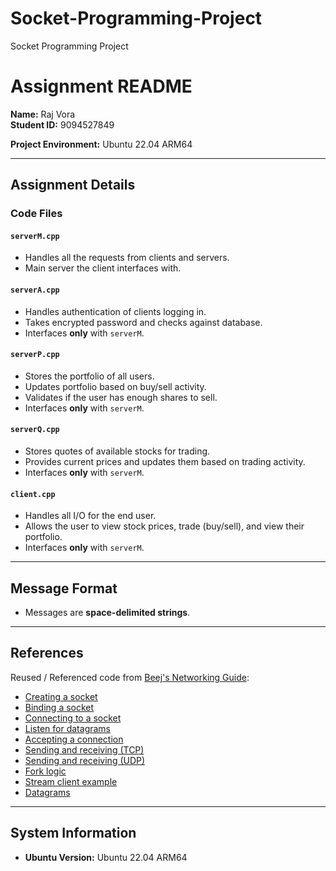 # Socket-Programming-Project
Socket Programming Project

# Assignment README

**Name:** Raj Vora  
**Student ID:** 9094527849  

**Project Environment:** Ubuntu 22.04 ARM64  

---

## Assignment Details

### Code Files

#### `serverM.cpp`
- Handles all the requests from clients and servers.  
- Main server the client interfaces with.  

#### `serverA.cpp`
- Handles authentication of clients logging in.  
- Takes encrypted password and checks against database.  
- Interfaces **only** with `serverM`.  

#### `serverP.cpp`
- Stores the portfolio of all users.  
- Updates portfolio based on buy/sell activity.  
- Validates if the user has enough shares to sell.  
- Interfaces **only** with `serverM`.  

#### `serverQ.cpp`
- Stores quotes of available stocks for trading.  
- Provides current prices and updates them based on trading activity.  
- Interfaces **only** with `serverM`.  

#### `client.cpp`
- Handles all I/O for the end user.  
- Allows the user to view stock prices, trade (buy/sell), and view their portfolio.  
- Interfaces **only** with `serverM`.  

---

## Message Format
- Messages are **space-delimited strings**.  

---

## References

Reused / Referenced code from [Beej's Networking Guide](https://www.beej.us/guide/bgnet/html/index-wide.html):

- [Creating a socket](https://www.beej.us/guide/bgnet/html/index-wide.html#socket)  
- [Binding a socket](https://www.beej.us/guide/bgnet/html/index-wide.html#bind)  
- [Connecting to a socket](https://www.beej.us/guide/bgnet/html/index-wide.html#connect)  
- [Listen for datagrams](https://www.beej.us/guide/bgnet/html/index-wide.html#listen)  
- [Accepting a connection](https://www.beej.us/guide/bgnet/html/index-wide.html#acceptthank-you-for-calling-port-3490.)  
- [Sending and receiving (TCP)](https://www.beej.us/guide/bgnet/html/index-wide.html#sendrecv)  
- [Sending and receiving (UDP)](https://www.beej.us/guide/bgnet/html/index-wide.html#sendtorecv)  
- [Fork logic](https://www.beej.us/guide/bgnet/html/index-wide.html#a-simple-stream-server)  
- [Stream client example](https://www.beej.us/guide/bgnet/html/index-wide.html#a-simple-stream-client)  
- [Datagrams](https://www.beej.us/guide/bgnet/html/index-wide.html#datagram)  

---

## System Information
- **Ubuntu Version:** Ubuntu 22.04 ARM64
